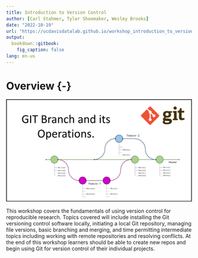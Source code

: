 ```yaml
---
title: Introduction to Version Control
author: [Carl Stahmer, Tyler Shoemaker, Wesley Brooks]
date: "2022-10-19"
url: "https://ucdavisdatalab.github.io/workshop_introduction_to_version_control/"
output:
  bookdown::gitbook:
    fig_caption: false
lang: en-us
---
```


# Overview {-}

![Git branching diagram](img/GIT-Branchand-its-Operations.png)

This workshop covers the fundamentals of using version control for reproducible 
research. Topics covered will include installing the Git versioning control 
software locally, initiating a local Git repository, managing file versions, 
basic branching and merging, and time permitting intermediate topics including 
working with remote repositories and resolving conflicts. At the end of this 
workshop learners should be able to create new repos and begin using Git for 
version control of their individual projects.
